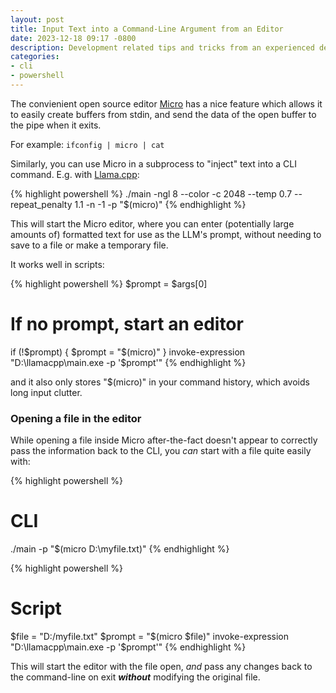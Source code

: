 ```yaml
---
layout: post
title: Input Text into a Command-Line Argument from an Editor
date: 2023-12-18 09:17 -0800
description: Development related tips and tricks from an experienced developer.
categories:
- cli
- powershell
---
```


The convienient open source editor [Micro](https://github.com/zyedidia/micro) has a nice feature which allows it to easily create buffers from stdin, and send the data of the open buffer to the pipe when it exits.

For example: ```ifconfig | micro | cat```

Similarly, you can use Micro in a subprocess to "inject" text into a CLI command.
E.g. with [Llama.cpp](https://github.com/ggerganov/llama.cpp):

{% highlight powershell %}
./main -ngl 8 --color -c 2048 --temp 0.7 --repeat_penalty 1.1 -n -1 -p "$(micro)"
{% endhighlight %}

This will start the Micro editor, where you can enter (potentially large amounts of) formatted text for use as the LLM's prompt, without needing to save to a file or make a temporary file.

It works well in scripts:

{% highlight powershell %}
$prompt = $args[0]
# If no prompt, start an editor
if (!$prompt) {
  $prompt = "$(micro)"
}
invoke-expression "D:\llamacpp\main.exe -p '$prompt'"
{% endhighlight %}

and it also only stores "$(micro)" in your command history, which avoids long input clutter.

### Opening a file in the editor

While opening a file inside Micro after-the-fact doesn't appear to correctly pass the information back to the CLI, you *can* start with a file quite easily with:

{% highlight powershell %}
# CLI
./main -p "$(micro D:\myfile.txt)"
{% endhighlight %}

{% highlight powershell %}
# Script
$file = "D:/myfile.txt"
$prompt = "$(micro $file)"
invoke-expression "D:\llamacpp\main.exe -p '$prompt'"
{% endhighlight %}

This will start the editor with the file open, *and* pass any changes back to the command-line on exit ***without*** modifying the original file.